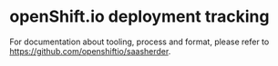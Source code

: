 # openShift.io deployment tracking

For documentation about tooling, process and format, please refer to https://github.com/openshiftio/saasherder.

